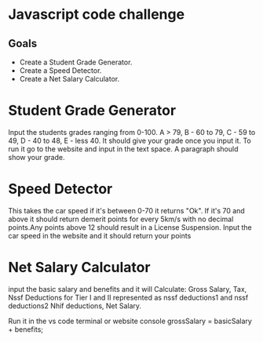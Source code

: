 # Javascript code challenge

## Goals
- Create a Student Grade Generator.
- Create a Speed Detector.
- Create a Net Salary Calculator.

# Student Grade Generator
Input the students grades ranging from 0-100.
  A > 79, B - 60 to 79, C -  59 to 49, D - 40 to 48, E - less 40.
  It should give your grade once you input it.
  To run it go to the website and input in the text space.
  A paragraph should show your grade.

# Speed Detector
  This takes the car speed if it's between 0-70 it returns "Ok".
  If it's 70 and above it should return demerit points for every 5km/s with no decimal points.Any points above 12 should result in a License Suspension.
  Input the car speed in the website and it should return your points

# Net Salary Calculator
input the basic salary and benefits and it will Calculate:
Gross Salary,
Tax,
Nssf Deductions for Tier I and II represented as nssf deductions1 and nssf deductions2
Nhif deductions,
Net Salary.

Run it in the vs code terminal or website console
grossSalary = basicSalary + benefits;